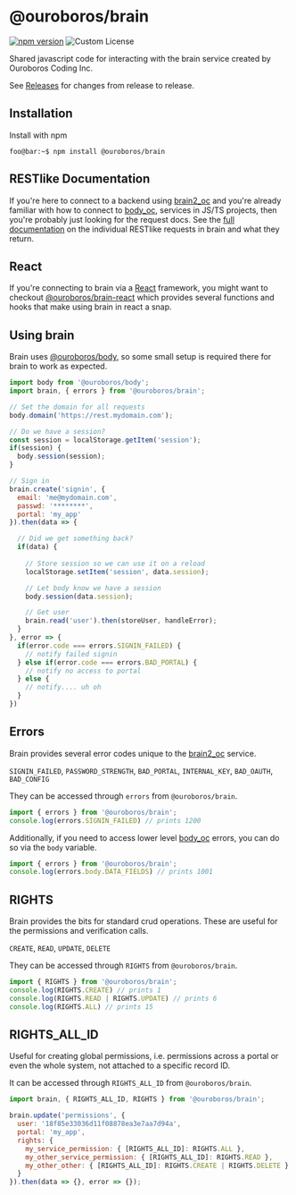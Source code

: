 # @ouroboros/brain
[![npm version](https://img.shields.io/npm/v/@ouroboros/brain.svg)](https://www.npmjs.com/package/@ouroboros/brain) ![Custom License](https://img.shields.io/npm/l/@ouroboros/brain.svg)

Shared javascript code for interacting with the brain service created by
Ouroboros Coding Inc.

See [Releases](https://github.com/ouroboroscoding/brain-js/blob/main/releases.md)
for changes from release to release.

## Installation

Install with npm

```console
foo@bar:~$ npm install @ouroboros/brain
```

## RESTlike Documentation
If you're here to connect to a backend using [brain2_oc](https://pypi.org/project/brain2_oc/)
and you're already familiar with how to connect to [body_oc](https://pypi.org/project/body_oc/), services in JS/TS projects, then you're probably just looking for the request
docs. See the [full documentation](https://github.com/ouroboroscoding/brain2/blob/main/rest.md)
on the individual RESTlike requests in brain and what they return.

## React
If you're connecting to brain via a [React](https://react.dev/) framework, you
might want to checkout
[@ouroboros/brain-react](https://www.npmjs.com/package/@ouroboros/brain-react)
which provides several functions and hooks that make using brain in react a
snap.

## Using brain
Brain uses [@ouroboros/body](https://www.npmjs.com/package/@ouroboros/body), so
some small setup is required there for brain to work as expected.

```javascript
import body from '@ouroboros/body';
import brain, { errors } from '@ouroboros/brain';

// Set the domain for all requests
body.domain('https://rest.mydomain.com');

// Do we have a session?
const session = localStorage.getItem('session');
if(session) {
  body.session(session);
}

// Sign in
brain.create('signin', {
  email: 'me@mydomain.com',
  passwd: '********',
  portal: 'my_app'
}).then(data => {

  // Did we get something back?
  if(data) {
    
    // Store session so we can use it on a reload
    localStorage.setItem('session', data.session);

    // Let body know we have a session
    body.session(data.session);

    // Get user
    brain.read('user').then(storeUser, handleError);
  }
}, error => {
  if(error.code === errors.SIGNIN_FAILED) {
    // notify failed signin
  } else if(error.code === errors.BAD_PORTAL) {
    // notify no access to portal
  } else {
    // notify.... uh oh
  }
})
```

## Errors
Brain provides several error codes unique to the [brain2_oc](https://pypi.org/project/brain2_oc/)
service.

`SIGNIN_FAILED`, `PASSWORD_STRENGTH`, `BAD_PORTAL`, `INTERNAL_KEY`, `BAD_OAUTH`,
`BAD_CONFIG`

They can be accessed through `errors` from `@ouroboros/brain`.

```javascript
import { errors } from '@ouroboros/brain';
console.log(errors.SIGNIN_FAILED) // prints 1200
```

Additionally, if you need to access lower level [body_oc](https://pypi.org/project/body_oc/)
errors, you can do so via the `body` variable.

```javascript
import { errors } from '@ouroboros/brain';
console.log(errors.body.DATA_FIELDS) // prints 1001
```

## RIGHTS
Brain provides the bits for standard crud operations. These are useful for the
permissions and verification calls.

`CREATE`, `READ`, `UPDATE`, `DELETE`

They can be accessed through `RIGHTS` from `@ouroboros/brain`.

```javascript
import { RIGHTS } from '@ouroboros/brain';
console.log(RIGHTS.CREATE) // prints 1
console.log(RIGHTS.READ | RIGHTS.UPDATE) // prints 6 
console.log(RIGHTS.ALL) // prints 15
```

## RIGHTS_ALL_ID
Useful for creating global permissions, i.e. permissions across a portal or even
the whole system, not attached to a specific record ID.

It can be accessed through `RIGHTS_ALL_ID` from `@ouroboros/brain`.

```javascript
import brain, { RIGHTS_ALL_ID, RIGHTS } from '@ouroboros/brain';

brain.update('permissions', {
  user: '18f85e33036d11f08878ea3e7aa7d94a',
  portal: 'my_app',
  rights: {
    my_service_permission: { [RIGHTS_ALL_ID]: RIGHTS.ALL },
    my_other_service_permission: { [RIGHTS_ALL_ID]: RIGHTS.READ },
    my_other_other: { [RIGHTS_ALL_ID]: RIGHTS.CREATE | RIGHTS.DELETE }
  }
}).then(data => {}, error => {});
```